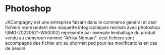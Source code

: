 # Photoshop
JKCompagny est une entreprise faisant dans le commerce général et cest fichiers representent des maquette infographiques realisés avec photoshop
![IMG-20220521-WA0002] represente par exemple lemballage du produit vendu au cameroun nommé "Afrika Ngouan".
cest fichiers sont accompagné des fichier src au phormat psd pour les modifications en cas de besoin

